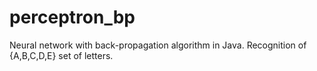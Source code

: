 # perceptron_bp
Neural network with back-propagation algorithm in Java.
Recognition of {A,B,C,D,E} set of letters.
